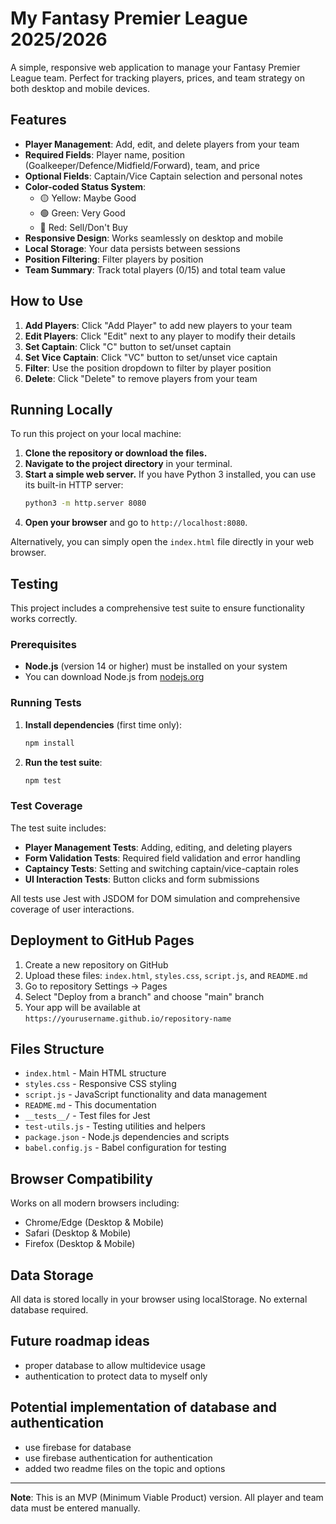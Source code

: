 # My Fantasy Premier League 2025/2026

A simple, responsive web application to manage your Fantasy Premier League team. Perfect for tracking players, prices, and team strategy on both desktop and mobile devices.

## Features

- **Player Management**: Add, edit, and delete players from your team
- **Required Fields**: Player name, position (Goalkeeper/Defence/Midfield/Forward), team, and price
- **Optional Fields**: Captain/Vice Captain selection and personal notes
- **Color-coded Status System**:
  - 🟡 Yellow: Maybe Good
  - 🟢 Green: Very Good
  - 🔴 Red: Sell/Don't Buy
- **Responsive Design**: Works seamlessly on desktop and mobile
- **Local Storage**: Your data persists between sessions
- **Position Filtering**: Filter players by position
- **Team Summary**: Track total players (0/15) and total team value

## How to Use

1. **Add Players**: Click "Add Player" to add new players to your team
2. **Edit Players**: Click "Edit" next to any player to modify their details
3. **Set Captain**: Click "C" button to set/unset captain
4. **Set Vice Captain**: Click "VC" button to set/unset vice captain
5. **Filter**: Use the position dropdown to filter by player position
6. **Delete**: Click "Delete" to remove players from your team

## Running Locally

To run this project on your local machine:

1.  **Clone the repository or download the files.**
2.  **Navigate to the project directory** in your terminal.
3.  **Start a simple web server.** If you have Python 3 installed, you can use its built-in HTTP server:
    ```bash
    python3 -m http.server 8080
    ```
4.  **Open your browser** and go to `http://localhost:8080`.

Alternatively, you can simply open the `index.html` file directly in your web browser.

## Testing

This project includes a comprehensive test suite to ensure functionality works correctly.

### Prerequisites

- **Node.js** (version 14 or higher) must be installed on your system
- You can download Node.js from [nodejs.org](https://nodejs.org/)

### Running Tests

1. **Install dependencies** (first time only):
   ```bash
   npm install
   ```

2. **Run the test suite**:
   ```bash
   npm test
   ```

### Test Coverage

The test suite includes:
- **Player Management Tests**: Adding, editing, and deleting players
- **Form Validation Tests**: Required field validation and error handling
- **Captaincy Tests**: Setting and switching captain/vice-captain roles
- **UI Interaction Tests**: Button clicks and form submissions

All tests use Jest with JSDOM for DOM simulation and comprehensive coverage of user interactions.

## Deployment to GitHub Pages

1. Create a new repository on GitHub
2. Upload these files: `index.html`, `styles.css`, `script.js`, and `README.md`
3. Go to repository Settings → Pages
4. Select "Deploy from a branch" and choose "main" branch
5. Your app will be available at `https://yourusername.github.io/repository-name`

## Files Structure

- `index.html` - Main HTML structure
- `styles.css` - Responsive CSS styling
- `script.js` - JavaScript functionality and data management
- `README.md` - This documentation
- `__tests__/` - Test files for Jest
- `test-utils.js` - Testing utilities and helpers
- `package.json` - Node.js dependencies and scripts
- `babel.config.js` - Babel configuration for testing

## Browser Compatibility

Works on all modern browsers including:
- Chrome/Edge (Desktop & Mobile)
- Safari (Desktop & Mobile)
- Firefox (Desktop & Mobile)

## Data Storage

All data is stored locally in your browser using localStorage. No external database required.

## Future roadmap ideas
- proper database to allow multidevice usage
- authentication to protect data to myself only

## Potential implementation of database and authentication
- use firebase for database
- use firebase authentication for authentication
- added two readme files on the topic and options

---

**Note**: This is an MVP (Minimum Viable Product) version. All player and team data must be entered manually.
